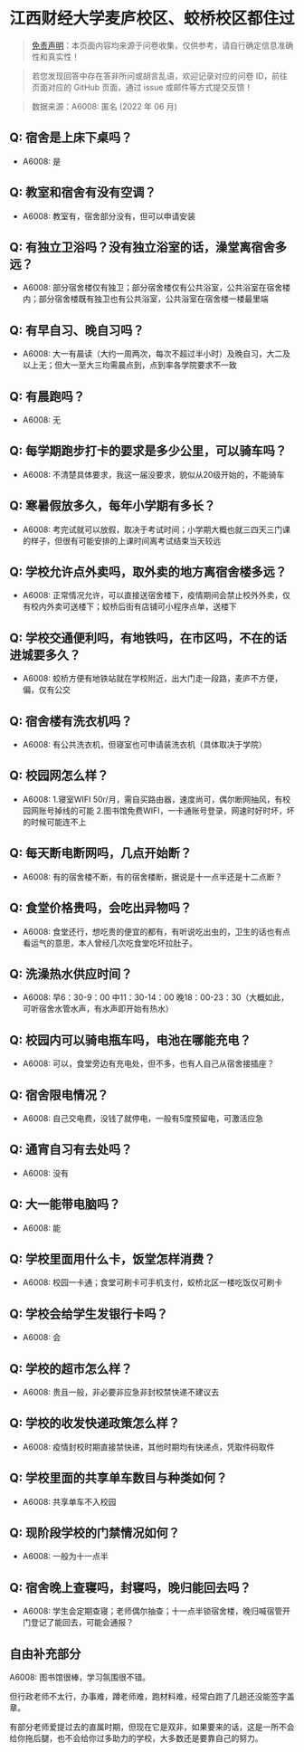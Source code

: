 # 江西财经大学麦庐校区、蛟桥校区都住过

> [免责声明](https://colleges.chat/#_3)：本页面内容均来源于问卷收集，仅供参考，请自行确定信息准确性和真实性！

> 若您发现回答中存在答非所问或胡言乱语，欢迎记录对应的问卷 ID，前往页面对应的 GitHub 页面，通过 issue 或邮件等方式提交反馈！

> 数据来源：A6008: 匿名 (2022 年 06 月)

## Q: 宿舍是上床下桌吗？

- A6008: 是

## Q: 教室和宿舍有没有空调？

- A6008: 教室有，宿舍部分没有，但可以申请安装

## Q: 有独立卫浴吗？没有独立浴室的话，澡堂离宿舍多远？

- A6008: 部分宿舍楼仅有独卫；部分宿舍楼仅有公共浴室，公共浴室在宿舍楼内；部分宿舍楼既有独卫也有公共浴室，公共浴室在宿舍楼一楼最里端

## Q: 有早自习、晚自习吗？

- A6008: 大一有晨读（大约一周两次，每次不超过半小时）及晚自习，大二及以上无；但大一至大三均需晨点到，点到率各学院要求不一致

## Q: 有晨跑吗？

- A6008: 无

## Q: 每学期跑步打卡的要求是多少公里，可以骑车吗？

- A6008: 不清楚具体要求，我这一届没要求，貌似从20级开始的，不能骑车

## Q: 寒暑假放多久，每年小学期有多长？

- A6008: 考完试就可以放假，取决于考试时间；小学期大概也就三四天三门课的样子，但很有可能安排的上课时间离考试结束当天较远

## Q: 学校允许点外卖吗，取外卖的地方离宿舍楼多远？

- A6008: 正常情况允许，可以直接送宿舍楼下，疫情期间会禁止校外外卖，仅有校内外卖可送楼下；蛟桥后街有店铺可小程序点单，送楼下

## Q: 学校交通便利吗，有地铁吗，在市区吗，不在的话进城要多久？

- A6008: 蛟桥方便有地铁站就在学校附近，出大门走一段路，麦庐不方便，偏，仅有公交

## Q: 宿舍楼有洗衣机吗？

- A6008: 有公共洗衣机，但寝室也可申请装洗衣机（具体取决于学院）

## Q: 校园网怎么样？

- A6008: 1.寝室WIFI   50r/月，需自买路由器，速度尚可，偶尔断网抽风，有校园网账号掉线的可能
2.图书馆免费WIFI，一卡通账号登录，网速时好时坏，坏的时候可能连不上

## Q: 每天断电断网吗，几点开始断？

- A6008: 有的宿舍楼不断，有的宿舍楼断，据说是十一点半还是十二点断？

## Q: 食堂价格贵吗，会吃出异物吗？

- A6008: 食堂还行，想吃贵的便宜的都有，有听说吃出虫的，卫生的话也有点看运气的意思，本人曾经几次吃食堂吃坏拉肚子。

## Q: 洗澡热水供应时间？

- A6008: 早6：30-9：00
中11：30-14：00
晚18：00-23：30（大概如此，可听宿舍水管水声，有水声即开始有热水）

## Q: 校园内可以骑电瓶车吗，电池在哪能充电？

- A6008: 可以，食堂旁边有充电处，但不多，也有人自己从宿舍接插座？

## Q: 宿舍限电情况？

- A6008: 自己交电费，没钱了就停电，一般有5度预留电，可激活应急

## Q: 通宵自习有去处吗？

- A6008: 没有

## Q: 大一能带电脑吗？

- A6008: 能

## Q: 学校里面用什么卡，饭堂怎样消费？

- A6008: 校园一卡通；食堂可刷卡可手机支付，蛟桥北区一楼吃饭仅可刷卡

## Q: 学校会给学生发银行卡吗？

- A6008: 会

## Q: 学校的超市怎么样？

- A6008: 贵且一般，非必要非应急非封校禁快递不建议去

## Q: 学校的收发快递政策怎么样？

- A6008: 疫情封校时期直接禁快递，其他时期均有快递点，凭取件码取件

## Q: 学校里面的共享单车数目与种类如何？

- A6008: 共享单车不入校园

## Q: 现阶段学校的门禁情况如何？

- A6008: 一般为十一点半

## Q: 宿舍晚上查寝吗，封寝吗，晚归能回去吗？

- A6008: 学生会定期查寝；老师偶尔抽查；十一点半锁宿舍楼，晚归喊宿管开门登记了能回去，可能会通报？

## 自由补充部分

A6008: 图书馆很棒，学习氛围很不错。

但行政老师不太行，办事难，蹲老师难，跑材料难，经常白跑了几趟还没能签字盖章。

有部分老师爱提过去的直属时期，但现在它是双非，如果要来的话，这是一所不会给你拖后腿，也不会给你过多助力的学校，大多数还是要靠自己的努力。